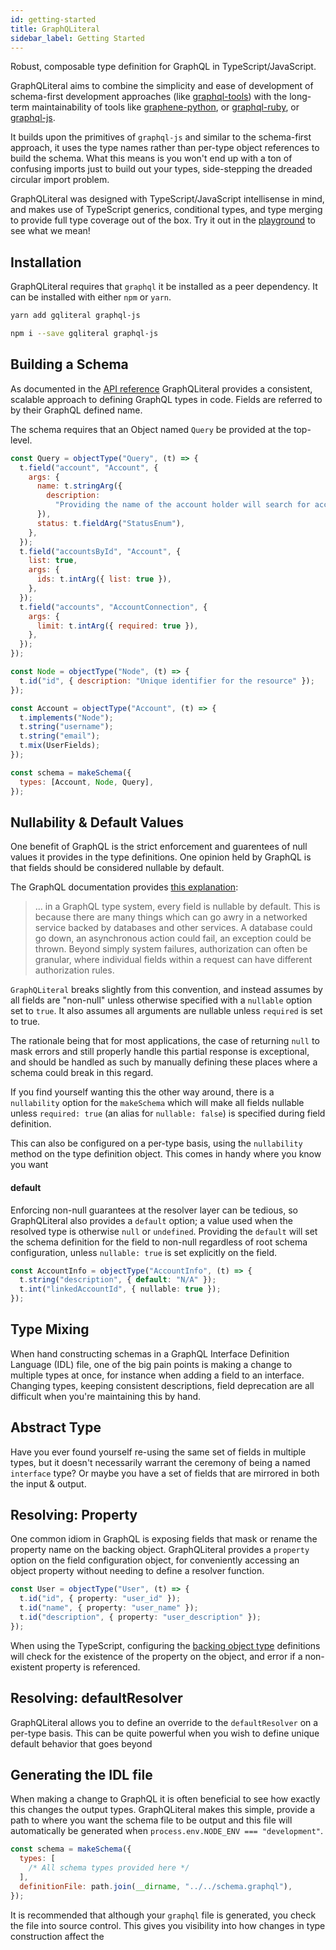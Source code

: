 ```yaml
---
id: getting-started
title: GraphQLiteral
sidebar_label: Getting Started
---
```


Robust, composable type definition for GraphQL in TypeScript/JavaScript.

GraphQLiteral aims to combine the simplicity and ease of development of schema-first development approaches (like [graphql-tools](https://www.apollographql.com/docs/graphql-tools/generate-schema.html)) with the long-term maintainability of tools like [graphene-python](https://docs.graphene-python.org/en/latest/), or [graphql-ruby](https://github.com/rmosolgo/graphql-ruby), or [graphql-js](https://github.com/graphql/graphql-js).

It builds upon the primitives of `graphql-js` and similar to the schema-first approach, it uses the type names rather than per-type object references to build the schema. What this means is you won't end up with a ton of confusing imports just to build out your types, side-stepping the dreaded circular import problem.

GraphQLiteral was designed with TypeScript/JavaScript intellisense in mind, and makes use of TypeScript generics, conditional types, and type merging to provide full type coverage out of the box. Try it out in the [playground](/playground) to see what we mean!

## Installation

GraphQLiteral requires that `graphql` it be installed as a peer dependency. It can be installed with either `npm` or `yarn`.

```sh
yarn add gqliteral graphql-js
```

```sh
npm i --save gqliteral graphql-js
```

## Building a Schema

As documented in the [API reference](api-reference.md) GraphQLiteral provides a consistent, scalable approach to defining GraphQL types in code. Fields are referred to by their GraphQL defined name.

The schema requires that an Object named `Query` be provided at the top-level.

```js
const Query = objectType("Query", (t) => {
  t.field("account", "Account", {
    args: {
      name: t.stringArg({
        description:
          "Providing the name of the account holder will search for accounts matching that name",
      }),
      status: t.fieldArg("StatusEnum"),
    },
  });
  t.field("accountsById", "Account", {
    list: true,
    args: {
      ids: t.intArg({ list: true }),
    },
  });
  t.field("accounts", "AccountConnection", {
    args: {
      limit: t.intArg({ required: true }),
    },
  });
});

const Node = objectType("Node", (t) => {
  t.id("id", { description: "Unique identifier for the resource" });
});

const Account = objectType("Account", (t) => {
  t.implements("Node");
  t.string("username");
  t.string("email");
  t.mix(UserFields);
});

const schema = makeSchema({
  types: [Account, Node, Query],
});
```

## Nullability & Default Values

One benefit of GraphQL is the strict enforcement and guarentees of null values it provides in the type definitions. One opinion held by GraphQL is that fields should be considered nullable by default.

The GraphQL documentation provides [this explanation](https://graphql.org/learn/best-practices/#nullability):

> ... in a GraphQL type system, every field is nullable by default. This is because there are many things which can go awry in a networked service backed by databases and other services. A database could go down, an asynchronous action could fail, an exception could be thrown. Beyond simply system failures, authorization can often be granular, where individual fields within a request can have different authorization rules.

`GraphQLiteral` breaks slightly from this convention, and instead assumes by all fields are "non-null" unless otherwise specified with a `nullable` option set to `true`. It also assumes all arguments are nullable unless `required` is set to true.

The rationale being that for most applications, the case of returning `null` to mask errors and still properly handle this partial response is exceptional, and should be handled as such by manually defining these places where a schema could break in this regard.

If you find yourself wanting this the other way around, there is a `nullability` option for the `makeSchema` which will make all fields nullable unless `required: true` (an alias for `nullable: false`) is specified during field definition.

This can also be configured on a per-type basis, using the `nullability` method on the type definition object. This comes in handy where you know you want

#### default

Enforcing non-null guarantees at the resolver layer can be tedious, so GraphQLiteral also provides a `default` option; a value used when the resolved type is otherwise `null` or `undefined`. Providing the `default` will set the schema definition for the field to non-null regardless of root schema configuration, unless `nullable: true` is set explicitly on the field.

```ts
const AccountInfo = objectType("AccountInfo", (t) => {
  t.string("description", { default: "N/A" });
  t.int("linkedAccountId", { nullable: true });
});
```

## Type Mixing

When hand constructing schemas in a GraphQL Interface Definition Language (IDL) file, one of the big pain points is making a change to multiple types at once, for instance when adding a field to an interface. Changing types, keeping consistent descriptions, field deprecation are all difficult when you're maintaining this by hand.

## Abstract Type

Have you ever found yourself re-using the same set of fields in multiple types, but it doesn't necessarily warrant the ceremony of being a named `interface` type? Or maybe you have a set of fields that are mirrored in both the input & output.

## Resolving: Property

One common idiom in GraphQL is exposing fields that mask or rename the property name on the backing object. GraphQLiteral provides a `property` option on the field configuration object, for conveniently accessing an object property without needing to define a resolver function.

```ts
const User = objectType("User", (t) => {
  t.id("id", { property: "user_id" });
  t.id("name", { property: "user_name" });
  t.id("description", { property: "user_description" });
});
```

When using the TypeScript, configuring the [backing object type](typescript-setup.md) definitions will check for the existence of the property on the object, and error if a non-existent property is referenced.

## Resolving: defaultResolver

GraphQLiteral allows you to define an override to the `defaultResolver` on a per-type basis. This can be quite powerful when you wish to define unique default behavior that goes beyond

## Generating the IDL file

When making a change to GraphQL it is often beneficial to see how exactly this changes the output types. GraphQLiteral makes this simple, provide a path to where you want the schema file to be output and this file will automatically be generated when `process.env.NODE_ENV === "development"`.

```js
const schema = makeSchema({
  types: [
    /* All schema types provided here */
  ],
  definitionFile: path.join(__dirname, "../../schema.graphql"),
});
```

It is recommended that although your `graphql` file is generated, you check the file into source control. This gives you visibility into how changes in type construction affect the
